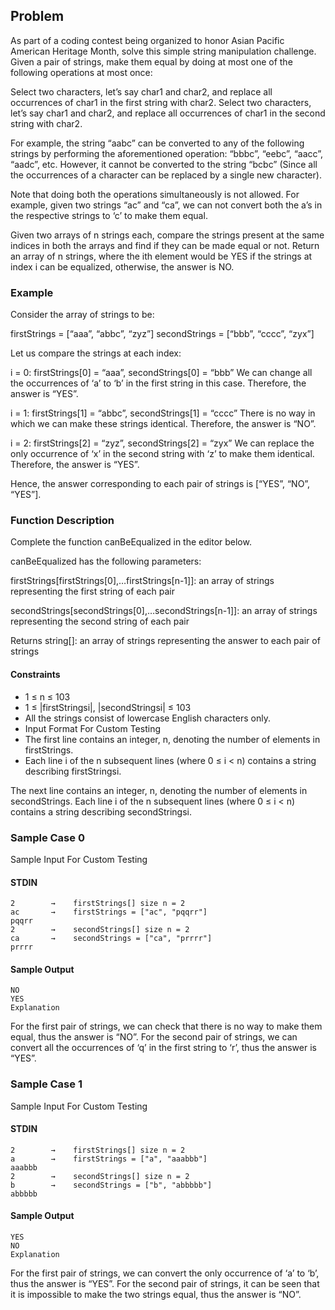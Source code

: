 ## Problem

As part of a coding contest being organized to honor Asian Pacific American Heritage Month, solve this simple string manipulation challenge. Given a pair of strings, make them equal by doing at most one of the following operations at most once:

Select two characters, let’s say char1 and char2, and replace all occurrences of char1 in the first string with char2.
Select two characters, let’s say char1 and char2, and replace all occurrences of char1 in the second string with char2.

For example, the string “aabc” can be converted to any of the following strings by performing the aforementioned operation: “bbbc”, “eebc”, “aacc”, “aadc”, etc. However, it cannot be converted to the string “bcbc” (Since all the occurrences of a character can be replaced by a single new character).

Note that doing both the operations simultaneously is not allowed. For example, given two strings “ac” and “ca”, we can not convert both the a’s in the respective strings to ‘c’ to make them equal.

Given two arrays of n strings each, compare the strings present at the same indices in both the arrays and find if they can be made equal or not. Return an array of n strings, where the ith element would be YES if the strings at index i can be equalized, otherwise, the answer is NO.

### Example

Consider the array of strings to be:

firstStrings = [“aaa”, “abbc”, “zyz”]
secondStrings = [“bbb”, “cccc”, “zyx”]

Let us compare the strings at each index:

i = 0: firstStrings[0] = “aaa”, secondStrings[0] = “bbb”
We can change all the occurrences of ‘a’ to ‘b’ in the first string in this case. Therefore, the answer is “YES”.

i = 1: firstStrings[1] = “abbc”, secondStrings[1] = “cccc”
There is no way in which we can make these strings identical. Therefore, the answer is “NO”.

i = 2: firstStrings[2] = “zyz”, secondStrings[2] = “zyx”
We can replace the only occurrence of ‘x’ in the second string with ‘z’ to make them identical. Therefore, the answer is “YES”.

Hence, the answer corresponding to each pair of strings is [“YES”, “NO”, “YES”].

### Function Description

Complete the function canBeEqualized in the editor below. 

canBeEqualized has the following parameters:

firstStrings[firstStrings[0],…firstStrings[n-1]]:  an array of strings representing the first string of each pair

secondStrings[secondStrings[0],…secondStrings[n-1]]:  an array of strings representing the second string of each pair

Returns
    string[]: an array of strings representing the answer to each pair of strings

#### Constraints
- 1 ≤ n ≤ 103
- 1 ≤ |firstStringsi|, |secondStringsi| ≤ 103
- All the strings consist of lowercase English characters only.
- Input Format For Custom Testing
- The first line contains an integer, n, denoting the number of elements in firstStrings.
- Each line i of the n subsequent lines (where 0 ≤ i < n) contains a string describing firstStringsi.

The next line contains an integer, n, denoting the number of elements in secondStrings.
Each line i of the n subsequent lines (where 0 ≤ i < n) contains a string describing secondStringsi.

### Sample Case 0

Sample Input For Custom Testing

#### STDIN
    2        →    firstStrings[] size n = 2
    ac       →    firstStrings = ["ac", "pqqrr"]
    pqqrr
    2        →    secondStrings[] size n = 2
    ca       →    secondStrings = ["ca", "prrrr"]
    prrrr

#### Sample Output
    NO
    YES
    Explanation

For the first pair of strings, we can check that there is no way to make them equal, thus the answer is “NO”.
For the second pair of strings, we can convert all the occurrences of ‘q’ in the first string to ‘r’, thus the answer is “YES”.

### Sample Case 1

Sample Input For Custom Testing

#### STDIN
    2        →    firstStrings[] size n = 2
    a        →    firstStrings = ["a", "aaabbb"]
    aaabbb
    2        →    secondStrings[] size n = 2
    b        →    secondStrings = ["b", "abbbbb"]
    abbbbb
    
#### Sample Output
    YES
    NO
    Explanation

For the first pair of strings, we can convert the only occurrence of ‘a’ to ‘b’, thus the answer is “YES”.
For the second pair of strings, it can be seen that it is impossible to make the two strings equal, thus the answer is “NO”.
